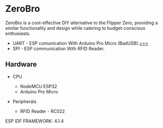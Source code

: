 # ZeroBro
ZeroBro is a cost-effective DIY alternative to the Flipper Zero, providing a similar functionality and design while catering to budget-conscious enthusiasts.

* UART - ESP comunication With Arduino Pro Micro (BadUSB).[>>>](https://github.com/proxytype/ZeroBro/tree/main/Sections/SPI%20-%20RFID%20reader)
* SPI - ESP communication With RFID Reader.

## Hardware

* CPU
  * NodeMCU ESP32
  * Arduino Pro Micro

* Peripherals
   * RFID Reader - RC522


ESP IDF FRAMEWORK: 4.1.4
